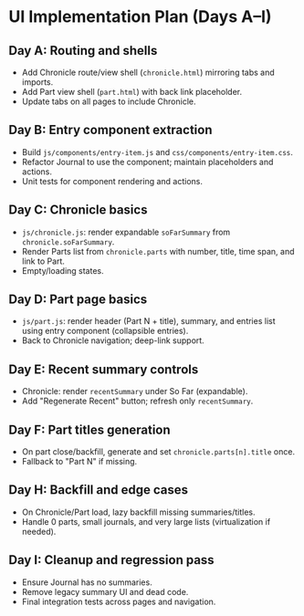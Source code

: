# UI Implementation Plan (Days A–I)

## Day A: Routing and shells
- Add Chronicle route/view shell (`chronicle.html`) mirroring tabs and imports.
- Add Part view shell (`part.html`) with back link placeholder.
- Update tabs on all pages to include Chronicle.

## Day B: Entry component extraction
- Build `js/components/entry-item.js` and `css/components/entry-item.css`.
- Refactor Journal to use the component; maintain placeholders and actions.
- Unit tests for component rendering and actions.

## Day C: Chronicle basics
- `js/chronicle.js`: render expandable `soFarSummary` from `chronicle.soFarSummary`.
- Render Parts list from `chronicle.parts` with number, title, time span, and link to Part.
- Empty/loading states.

## Day D: Part page basics
- `js/part.js`: render header (Part N + title), summary, and entries list using entry component (collapsible entries).
- Back to Chronicle navigation; deep-link support.

## Day E: Recent summary controls
- Chronicle: render `recentSummary` under So Far (expandable).
- Add "Regenerate Recent" button; refresh only `recentSummary`.

## Day F: Part titles generation
- On part close/backfill, generate and set `chronicle.parts[n].title` once.
- Fallback to "Part N" if missing.

## Day H: Backfill and edge cases
- On Chronicle/Part load, lazy backfill missing summaries/titles.
- Handle 0 parts, small journals, and very large lists (virtualization if needed).

## Day I: Cleanup and regression pass
- Ensure Journal has no summaries.
- Remove legacy summary UI and dead code.
- Final integration tests across pages and navigation.